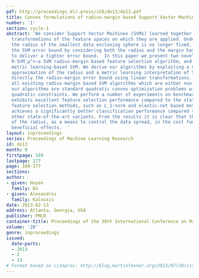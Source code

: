 ```yaml
---
pdf: http://proceedings.mlr.press/v28/do13/do13.pdf
title: Convex formulations of radius-margin based Support Vector Machines
number: '1'
section: cycle-1
abstract: 'We consider Support Vector Machines (SVMs) learned together with linear
  transformations of the feature spaces on which they are applied. Under this scenario
  the radius of the smallest data enclosing sphere is no longer fixed. Therefore optimizing
  the SVM error bound by considering both the radius and the margin has the potential
  to deliver a tighter error bound.  In this paper we present two novel algorithms:
  R-SVM_μ^+—a SVM radius-margin based feature selection algorithm, and R-SVM^+ —  a
  metric learning-based SVM. We derive our algorithms by exploiting a new tighter
  approximation of the radius and a metric learning interpretation of SVM. Both optimize
  directly the radius-margin error bound using linear transformations. Unlike almost
  all existing radius-margin based SVM algorithms which are either non-convex or combinatorial,
  our algorithms are standard quadratic convex optimization problems with linear or
  quadratic constraints. We perform a number of experiments on benchmark datasets.   R-SVM_μ^+
  exhibits excellent feature selection performance compared to the state-of-the-art
  feature selection methods, such as L_1-norm and elastic-net based methods.  R-SVM^+
  achieves a significantly better classification performance compared to SVM and its
  other state-of-the-art variants. From the results it is clear that the incorporation
  of the radius, as a means to control the data spread, in the cost function has strong
  beneficial effects.  '
layout: inproceedings
series: Proceedings of Machine Learning Research
id: do13
month: 0
firstpage: 169
lastpage: 177
page: 169-177
sections: 
author:
- given: Huyen
  family: Do
- given: Alexandros
  family: Kalousis
date: 2013-02-13
address: Atlanta, Georgia, USA
publisher: PMLR
container-title: Proceedings of the 30th International Conference on Machine Learning
volume: '28'
genre: inproceedings
issued:
  date-parts:
  - 2013
  - 2
  - 13
# Format based on citeproc: http://blog.martinfenner.org/2013/07/30/citeproc-yaml-for-bibliographies/
---
```

